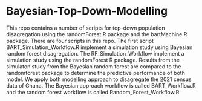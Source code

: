# Bayesian-Top-Down-Modelling
This repo contains a number of scripts for top-down population disagregation using the randomForest R package and the bartMachine R package. 
There are four scripts in this repo. The first script BART_Simulation_Workflow.R implement a simulation study using Bayesian random forest disagregation. 
The RF_Simulation_Workflow implement a simulation study using the randomForest R package. Results from the simulaton study from the Bayesian random forest are compared
to the randomforest package to determine the predictive performance of both model. 
We apply both modelling approach to disagregate the 2021 census data of Ghana. The Bayesian approach workflow is called BART_Workflow.R and the random forest workflow is called
Random_Forest_Workflow.R

